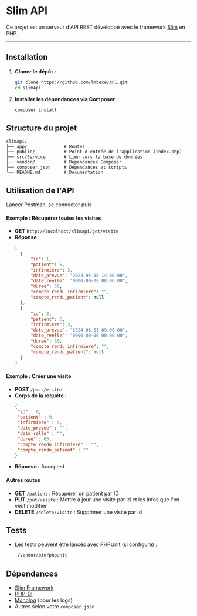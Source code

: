 # Slim API

Ce projet est un serveur d'API REST développé avec le framework [Slim](https://www.slimframework.com/) en PHP.


---

## Installation

1. **Cloner le dépôt :**
   ```bash
   git clone https://github.com/lmbexe/API.git
   cd slimApi
   ```

2. **Installer les dépendances via Composer :**
   ```bash
   composer install
   ```


## Structure du projet

```
slimApi/
├── app/              # Routes
├── public/           # Point d'entrée de l'application (index.php)
├── src/Service       # Lien vers la base de données
├── vendor/           # Dépendances Composer
├── composer.json     # Dépendances et scripts
└── README.md         # Documentation
```

## Utilisation de l'API
Lancer Postman, se connecter puis
#### Exemple : Récupérer toutes les visites

- **GET** `http://localhost/slimApi/get/visite`
- **Réponse :**
  ```json
  [
    {
        "id": 1,
        "patient": 5,
        "infirmiere": 3,
        "date_prevue": "2024-05-18 14:00:00",
        "date_reelle": "0000-00-00 00:00:00",
        "duree": 60,
        "compte_rendu_infirmiere": "",
        "compte_rendu_patient": null
    },
    {
        "id": 2,
        "patient": 6,
        "infirmiere": 3,
        "date_prevue": "2024-06-03 09:00:00",
        "date_reelle": "0000-00-00 00:00:00",
        "duree": 30,
        "compte_rendu_infirmiere": "",
        "compte_rendu_patient": null
    }
  ]
  ```

#### Exemple : Créer une visite

- **POST** `/post/visite`
- **Corps de la requête :**
  ```json
  {
   "id" : 0,
   "patient" : 9,
   "infirmiere" : 4,
   "date_prevue" : "",
   "date_relle" : "",
   "duree" : 65,
   "compte_rendu_infirmiere" : "",
   "compte_rendu_patient" : ""
  }
  ```
- **Réponse :**
 Accepted

#### Autres routes

- **GET** `/patient` : Récupérer un patient par ID
- **PUT** `/put/visite` : Mettre à jour une visite par id et les infos que l'on veut modifier
- **DELETE** `/delete/visite` : Supprimer une visite par id

## Tests

- Les tests peuvent être lancés avec PHPUnit (si configuré) :
  ```bash
  ./vendor/bin/phpunit
  ```

## Dépendances

- [Slim Framework](https://www.slimframework.com/)
- [PHP-DI](https://php-di.org/)
- [Monolog](https://seldaek.github.io/monolog/) (pour les logs)
- Autres selon votre `composer.json`





